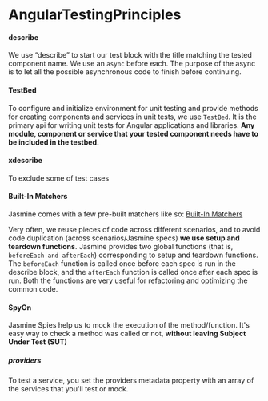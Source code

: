# AngularTestingPrinciples

#### describe 
We use “describe” to start our test block with the title matching the tested component name.
We use an `async` before each. The purpose of the async is to let all the possible asynchronous code to finish before continuing.

#### TestBed 
To configure and initialize environment for unit testing and provide methods for creating components and services in unit tests, we use ``TestBed``. It is the primary api for writing unit tests for Angular applications and libraries.
**Any module, component or service that your tested component needs have to be included in the testbed.**


#### xdescribe 
To exclude some of test cases 


#### Built-In Matchers
Jasmine comes with a few pre-built matchers like so: [Built-In Matchers](https://codecraft.tv/courses/angular/unit-testing/jasmine-and-karma/#_built_in_matchers)


Very often, we reuse pieces of code across different scenarios, and to avoid code duplication (across scenarios/Jasmine specs) **we use setup and teardown functions**. Jasmine provides two global functions (that is,`` beforeEach and afterEach``) corresponding to setup and teardown functions.
The ``beforeEach`` function is called once before each spec is run in the describe block, and the ``afterEach`` function is called once after each spec is run. Both the functions are very useful for refactoring and optimizing the common code.

#### SpyOn 
Jasmine Spies help us to mock the execution of the method/function. It's easy way to check a method was called or not, **without leaving Subject Under Test (SUT)**
##### providers 
To test a service, you set the providers metadata property with an array of the services that you'll test or mock.

